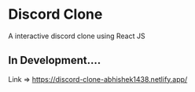 # Discord Clone
A interactive discord clone using React JS 

## In Development....
Link => https://discord-clone-abhishek1438.netlify.app/
